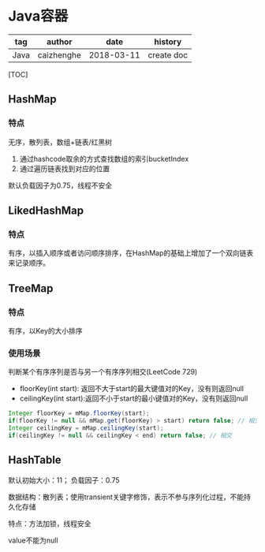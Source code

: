 # Java容器

| tag  | author     | date       | history    |
| ---- | ---------- | ---------- | ---------- |
| Java | caizhenghe | 2018-03-11 | create doc |

[TOC]

## HashMap

### 特点

无序，散列表，数组+链表/红黑树

1. 通过hashcode取余的方式查找数组的索引bucketIndex
2. 通过遍历链表找到对应的位置

默认负载因子为0.75，线程不安全

## LikedHashMap

### 特点

有序，以插入顺序或者访问顺序排序，在HashMap的基础上增加了一个双向链表来记录顺序。

## TreeMap

### 特点

有序，以Key的大小排序

### 使用场景

判断某个有序序列是否与另一个有序序列相交(LeetCode 729)

- floorKey(int start): 返回不大于start的最大键值对的Key，没有则返回null
- ceilingKey(int start):返回不小于start的最小键值对的Key，没有则返回null

```java
Integer floorKey = mMap.floorKey(start);
if(floorKey != null && mMap.get(floorKey) > start) return false; // 相交
Integer ceilingKey = mMap.ceilingKey(start);
if(ceilingKey != null && ceilingKey < end) return false; // 相交
```

## HashTable

默认初始大小：11； 负载因子：0.75

数据结构：散列表；使用transient关键字修饰，表示不参与序列化过程，不能持久化存储

特点：方法加锁，线程安全

value不能为null

